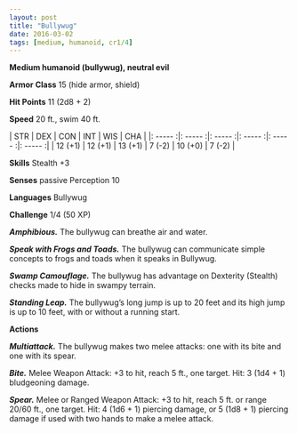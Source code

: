 ```yaml
---
layout: post
title: "Bullywug"
date: 2016-03-02
tags: [medium, humanoid, cr1/4]
---
```


**Medium humanoid (bullywug), neutral evil**

**Armor Class** 15 (hide armor, shield)

**Hit Points** 11 (2d8 + 2)

**Speed** 20 ft., swim 40 ft.

|   STR   |   DEX   |   CON   |   INT   |   WIS   |   CHA   |
|: ----- :|: ----- :|: ----- :|: ----- :|: ----- :|: ----- :|
| 12 (+1) | 12 (+1) | 13 (+1) | 7 (-2) | 10 (+0) | 7 (-2) |

**Skills** Stealth +3

**Senses** passive Perception 10

**Languages** Bullywug

**Challenge** 1/4 (50 XP)

***Amphibious.*** The bullywug can breathe air and water. 

***Speak with Frogs and Toads.*** The bullywug can communicate simple concepts to frogs and toads when it speaks in Bullywug.

***Swamp Camouflage.*** The bullywug has advantage on Dexterity (Stealth) checks made to hide in swampy terrain.

***Standing Leap.*** The bullywug’s long jump is up to 20 feet and its high jump is up to 10 feet, with or without a running start.

**Actions**

***Multiattack.*** The bullywug makes two melee attacks: one with its bite and one with its spear.

***Bite.*** Melee Weapon Attack: +3 to hit, reach 5 ft., one target. Hit: 3 (1d4 + 1) bludgeoning damage.

***Spear.*** Melee or Ranged Weapon Attack: +3 to hit, reach 5 ft. or range 20/60 ft., one target. Hit: 4 (1d6 + 1) piercing damage, or 5 (1d8 + 1) piercing damage if used with two hands to make a melee attack.
